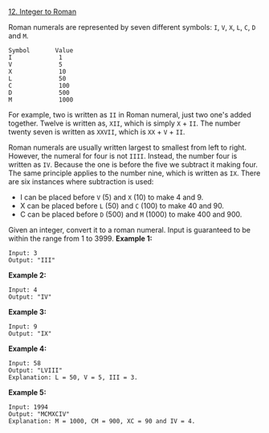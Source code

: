 [12. Integer to Roman](https://leetcode.com/problems/integer-to-roman/)

Roman numerals are represented by seven different symbols: `I`, `V`, `X`, `L`, `C`, `D` and `M`.
```
Symbol       Value
I             1
V             5
X             10
L             50
C             100
D             500
M             1000
```
For example, two is written as `II` in Roman numeral, just two one's added together. Twelve is written as, `XII`, which is simply `X` + `II`. The number twenty seven is written as `XXVII`, which is `XX` + `V` + `II`.

Roman numerals are usually written largest to smallest from left to right. However, the numeral for four is not `IIII`. Instead, the number four is written as `IV`. Because the one is before the five we subtract it making four. The same principle applies to the number nine, which is written as `IX`. There are six instances where subtraction is used:

* I can be placed before `V` (5) and `X` (10) to make 4 and 9. 
* X can be placed before `L` (50) and `C` (100) to make 40 and 90. 
* C can be placed before `D` (500) and `M` (1000) to make 400 and 900.

Given an integer, convert it to a roman numeral. Input is guaranteed to be within the range from 1 to 3999.
**Example 1:**
```
Input: 3
Output: "III"
```
**Example 2:**
```
Input: 4
Output: "IV"
```
**Example 3:**
```
Input: 9
Output: "IX"
```
**Example 4:**
```
Input: 58
Output: "LVIII"
Explanation: L = 50, V = 5, III = 3.
```
**Example 5:**
```
Input: 1994
Output: "MCMXCIV"
Explanation: M = 1000, CM = 900, XC = 90 and IV = 4.
```